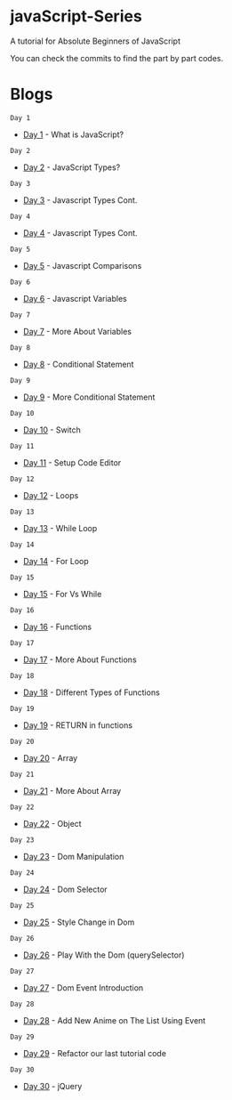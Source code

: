 # javaScript-Series
A tutorial for Absolute Beginners of JavaScript

You can check the commits to find the part by part codes.

# Blogs
```
Day 1
```
* [Day 1](https://blog.nerdjfpb.com/javascript-part-1/) - What is JavaScript?

```
Day 2
```
* [Day 2](https://blog.nerdjfpb.com/javascript-part-2/) - JavaScript Types?
```
Day 3
```
* [Day 3](https://blog.nerdjfpb.com/javascript-part-3/) - Javascript Types Cont.
```
Day 4
```
* [Day 4](https://blog.nerdjfpb.com/javascript-part-4/) - Javascript Types Cont.
```
Day 5
```
* [Day 5](https://blog.nerdjfpb.com/javascript-part-5/) - Javascript Comparisons
```
Day 6
```
* [Day 6](https://blog.nerdjfpb.com/javascript-part-6/) - Javascript Variables
```
Day 7
```
* [Day 7](https://blog.nerdjfpb.com/javascript-part-7/) - More About Variables
```
Day 8
```
* [Day 8](https://blog.nerdjfpb.com/javascript-part-8/) - Conditional Statement
```
Day 9
```
* [Day 9](https://blog.nerdjfpb.com/javascript-part-9/) - More Conditional Statement
```
Day 10
```
* [Day 10](https://blog.nerdjfpb.com/javascript-part-10/) - Switch
```
Day 11
```
* [Day 11](https://blog.nerdjfpb.com/javascript-part-11/) - Setup Code Editor
```
Day 12
```
* [Day 12](https://blog.nerdjfpb.com/javascript-part-12/) - Loops
```
Day 13
```
* [Day 13](https://blog.nerdjfpb.com/javascript-part-13/) - While Loop
```
Day 14
```
* [Day 14](https://blog.nerdjfpb.com/javascript-part-14/) - For Loop
```
Day 15
```
* [Day 15](https://blog.nerdjfpb.com/javascript-part-15/) - For Vs While
```
Day 16
```
* [Day 16](https://blog.nerdjfpb.com/javascript-part-16/) - Functions
```
Day 17
```
* [Day 17](https://blog.nerdjfpb.com/javascript-part-17/) - More About Functions
```
Day 18
```
* [Day 18](https://blog.nerdjfpb.com/javascript-part-18/) - Different Types of Functions
```
Day 19
```
* [Day 19](https://blog.nerdjfpb.com/javascript-part-19/) - RETURN in functions
```
Day 20
```
* [Day 20](https://blog.nerdjfpb.com/javascript-part-20/) - Array
```
Day 21
```
* [Day 21](https://blog.nerdjfpb.com/javascript-part-21/) - More About Array
```
Day 22
```
* [Day 22](https://blog.nerdjfpb.com/javascript-part-22/) - Object
```
Day 23
```
* [Day 23](https://blog.nerdjfpb.com/javascript-part-23/) - Dom Manipulation
```
Day 24
```
* [Day 24](https://blog.nerdjfpb.com/javascript-part-24/) - Dom Selector
```
Day 25
```
* [Day 25](https://blog.nerdjfpb.com/javascript-part-25/) - Style Change in Dom
```
Day 26
```
* [Day 26](https://blog.nerdjfpb.com/javascript-part-26/) - Play With the Dom (querySelector)
```
Day 27
```
* [Day 27](https://blog.nerdjfpb.com/javascript-part-27/) - Dom Event Introduction
```
Day 28
```
* [Day 28](https://blog.nerdjfpb.com/javascript-part-28/) - Add New Anime on The List Using Event
```
Day 29
```
* [Day 29](https://blog.nerdjfpb.com/javascript-part-29/) - Refactor our last tutorial code
```
Day 30
```
* [Day 30](https://blog.nerdjfpb.com/javascript-part-30/) - jQuery
